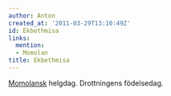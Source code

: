 ```yaml
---
author: Anton
created_at: '2011-03-29T13:10:49Z'
id: Ekbethmisa
links:
  mention:
  - Momolan
title: Ekbethmisa
---
```


[Momolansk] helgdag. Drottningens födelsedag.

  [Momolansk]: Momolan
